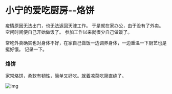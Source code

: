 # 小宁的爱吃厨房--烙饼

疫情原因无法出门，也无法返回天津工作。
于是就在家办公，由于没有了外卖。空闲时间便自己开始做饭了。
参加工作以来就很少自己做饭了。

常吃外卖确实也对身体不好，在家自己做饭一边调养身体，一边重温一下厨艺也是挺好饿。
记录一下。

### 烙饼
家常烙饼，柔软有韧性，简单又好吃。就着凉菜吃简直绝了。




![img](https://wx3.sinaimg.cn/large/007Wn86Mly1gcovhqqmfgj32io1w0qv5.jpg)
